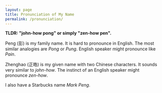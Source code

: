 ```yaml
---
layout: page
title: Pronunciation of My Name
permalink: /pronunciation/
---
```




**TLDR: "john-how pong" or simply "zen-how pen".**

Peng (彭) is my family name. It is hard to pronounce in English.
The most similar analogies are *Pong* or *Pung*.
English speaker might pronounce like *Pain*.

Zhenghao (正皓) is my given name with two Chinese characters.
It sounds very similar to *john-how*. The instinct of an English speaker might
pronounce *zen-how*.

I also have a Starbucks name *Mark Peng*.

